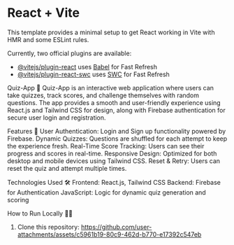 # React + Vite

This template provides a minimal setup to get React working in Vite with HMR and some ESLint rules.

Currently, two official plugins are available:

- [@vitejs/plugin-react](https://github.com/vitejs/vite-plugin-react/blob/main/packages/plugin-react/README.md) uses [Babel](https://babeljs.io/) for Fast Refresh
- [@vitejs/plugin-react-swc](https://github.com/vitejs/vite-plugin-react-swc) uses [SWC](https://swc.rs/) for Fast Refresh

Quiz-App 🎯
Quiz-App is an interactive web application where users can take quizzes, track scores, and challenge themselves with random questions. The app provides a smooth and user-friendly experience using React.js and Tailwind CSS for design, along with Firebase authentication for secure user login and registration.

Features 🚀
User Authentication: Login and Sign up functionality powered by Firebase.
Dynamic Quizzes: Questions are shuffled for each attempt to keep the experience fresh.
Real-Time Score Tracking: Users can see their progress and scores in real-time.
Responsive Design: Optimized for both desktop and mobile devices using Tailwind CSS.
Reset & Retry: Users can reset the quiz and attempt multiple times.

Technologies Used 🛠
Frontend: React.js, Tailwind CSS
Backend: Firebase for Authentication
JavaScript: Logic for dynamic quiz generation and scoring

How to Run Locally 🏃‍♂️
1. Clone this repository:
https://github.com/user-attachments/assets/c5961b19-80c9-462d-b770-e17392c547eb













